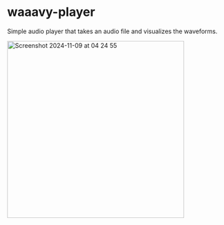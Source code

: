 # waaavy-player

Simple audio player that takes an audio file and visualizes the waveforms.

<img width="409" alt="Screenshot 2024-11-09 at 04 24 55" src="https://github.com/user-attachments/assets/83630f5d-2932-4dde-a717-9736dd79f7a8">
